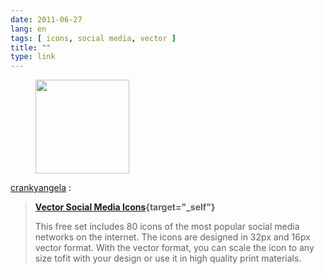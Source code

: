 ```yaml
---
date: 2011-06-27
lang: en
tags: [ icons, social media, vector ]
title: ""
type: link
---
```


<figure>
<a
href="https://hugo.ferreira.cc/crankyangela-vector-social-media-icons-this/attachment/1031/"
rel="attachment"><img
src="https://hugo.ferreira.cc/wp-content/uploads/2011/06/tumblr_lnahaqnrKV1qanj4so1_1280-150x150.jpg"
width="150" height="150" /></a></figure>

[crankyangela](http://crankyangela.tumblr.com/post/6860841181) :

> **[Vector Social Media
> Icons](http://icondock.com/free/vector-social-media-icons "Download a free set of vector social media icons here"){target="_self"}**
>
> This free set includes 80 icons of the most popular social media
> networks on the internet. The icons are designed in 32px and 16px
> vector format. With the vector format, you can scale the icon to any
> size tofit with your design or use it in high quality print materials.


